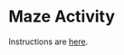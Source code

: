 # Maze Activity

Instructions are [here](https://docs.google.com/document/d/16M-j-sOQUEIMA3ZiehzDooqijC8LGTWTfFoQDsrggLc/edit?usp=sharing).

